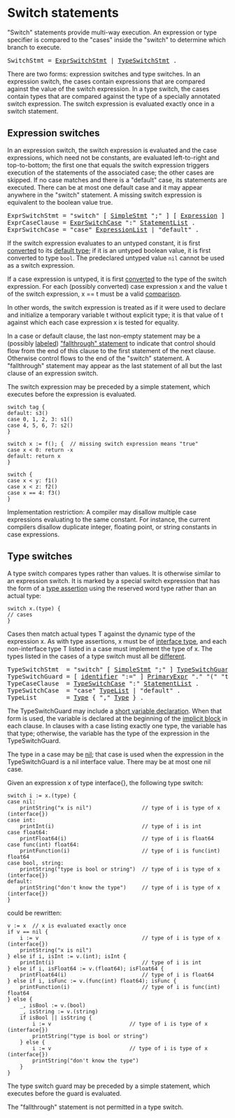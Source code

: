 # Switch statements

"Switch" statements provide multi-way execution. An expression or type specifier is compared to the "cases" inside the "switch" to determine which branch to execute.

<pre>
<a id="SwitchStmt">SwitchStmt</a> = <a href="#ExprSwitchStmt">ExprSwitchStmt</a> | <a href="#TypeSwitchStmt">TypeSwitchStmt</a> .
</pre>

There are two forms: expression switches and type switches. In an expression switch, the cases contain expressions that are compared against the value of the switch expression. In a type switch, the cases contain types that are compared against the type of a specially annotated switch expression. The switch expression is evaluated exactly once in a switch statement.

## Expression switches

In an expression switch, the switch expression is evaluated and the case expressions, which need not be constants, are evaluated left-to-right and top-to-bottom; the first one that equals the switch expression triggers execution of the statements of the associated case; the other cases are skipped. If no case matches and there is a "default" case, its statements are executed. There can be at most one default case and it may appear anywhere in the "switch" statement. A missing switch expression is equivalent to the boolean value true.

<pre>
<a id="ExprSwitchStmt">ExprSwitchStmt</a> = "switch" [ <a href="/Statements/#SimpleStmt">SimpleStmt</a> ";" ] [ <a href="/Expressions/operators.html#Expression">Expression</a> ] "{" { <a href="#ExprCaseClause">ExprCaseClause</a> } "}" .
<a id="ExprCaseClause">ExprCaseClause</a> = <a href="#ExprSwitchCase">ExprSwitchCase</a> ":" <a href="/Blocks/#StatementList">StatementList</a> .
<a id="ExprSwitchCase">ExprSwitchCase</a> = "case" <a href="/Declarations%20and%20scope/constant_declarations.html#ExpressionList">ExpressionList</a> | "default" .
</pre>

If the switch expression evaluates to an untyped constant, it is first [converted](/Expressions/conversions.html) to its [default type](/Constants/); if it is an untyped boolean value, it is first converted to type `bool`. The predeclared untyped value `nil` cannot be used as a switch expression.

If a case expression is untyped, it is first [converted](/Expressions/conversions.html) to the type of the switch expression. For each (possibly converted) case expression x and the value t of the switch expression, x == t must be a valid [comparison](/Expressions/comparison_operators.html).

In other words, the switch expression is treated as if it were used to declare and initialize a temporary variable t without explicit type; it is that value of t against which each case expression x is tested for equality.

In a case or default clause, the last non-empty statement may be a (possibly [labeled](/Statements/labeled_statements.html)) ["fallthrough" statement](/Statements/fallthrough_statements.html) to indicate that control should flow from the end of this clause to the first statement of the next clause. Otherwise control flows to the end of the "switch" statement. A "fallthrough" statement may appear as the last statement of all but the last clause of an expression switch.

The switch expression may be preceded by a simple statement, which executes before the expression is evaluated.

```
switch tag {
default: s3()
case 0, 1, 2, 3: s1()
case 4, 5, 6, 7: s2()
}

switch x := f(); {  // missing switch expression means "true"
case x < 0: return -x
default: return x
}

switch {
case x < y: f1()
case x < z: f2()
case x == 4: f3()
}
```

Implementation restriction: A compiler may disallow multiple case expressions evaluating to the same constant. For instance, the current compilers disallow duplicate integer, floating point, or string constants in case expressions.

## Type switches

A type switch compares types rather than values. It is otherwise similar to an expression switch. It is marked by a special switch expression that has the form of a [type assertion](/Expressions/type_assertions.html) using the reserved word type rather than an actual type:

```
switch x.(type) {
// cases
}
```

Cases then match actual types T against the dynamic type of the expression x. As with type assertions, x must be of [interface type](/Types/interface_types.html), and each non-interface type T listed in a case must implement the type of x. The types listed in the cases of a type switch must all be [different](/Properties%20of%20types%20and%20values/type_identity.html).

<pre>
<a id="TypeSwitchStmt">TypeSwitchStmt</a>  = "switch" [ <a href="/Statements/#SimpleStmt">SimpleStmt</a> ";" ] <a href="#TypeSwitchGuard">TypeSwitchGuard</a> "{" { <a href="#TypeCaseClause">TypeCaseClause</a> } "}" .
<a id="TypeSwitchGuard">TypeSwitchGuard</a> = [ <a href="/Lexical%20elements/identifiers.html#identifier">identifier</a> ":=" ] <a href="/Expressions/primary_expressions.html#PrimaryExpr">PrimaryExpr</a> "." "(" "type" ")" .
<a id="TypeCaseClause">TypeCaseClause</a>  = <a href="#TypeSwitchCase">TypeSwitchCase</a> ":" <a href="/Blocks/#StatementList">StatementList</a> .
<a id="TypeSwitchCase">TypeSwitchCase</a>  = "case" <a href="#TypeList">TypeList</a> | "default" .
<a id="TypeList">TypeList</a>        = <a href="/Types/#Type">Type</a> { "," <a href="/Types/#Type">Type</a> } .
</pre>

The TypeSwitchGuard may include a [short variable declaration](/Declarations%20and%20scope/short_variable_declarations.html). When that form is used, the variable is declared at the beginning of the [implicit block](/Blocks/) in each clause. In clauses with a case listing exactly one type, the variable has that type; otherwise, the variable has the type of the expression in the TypeSwitchGuard.

The type in a case may be [nil](/Declarations%20and%20scope/predeclared_identifiers.html); that case is used when the expression in the TypeSwitchGuard is a nil interface value. There may be at most one nil case.

Given an expression x of type interface{}, the following type switch:

```
switch i := x.(type) {
case nil:
	printString("x is nil")                // type of i is type of x (interface{})
case int:
	printInt(i)                            // type of i is int
case float64:
	printFloat64(i)                        // type of i is float64
case func(int) float64:
	printFunction(i)                       // type of i is func(int) float64
case bool, string:
	printString("type is bool or string")  // type of i is type of x (interface{})
default:
	printString("don't know the type")     // type of i is type of x (interface{})
}
```

could be rewritten:

```
v := x  // x is evaluated exactly once
if v == nil {
	i := v                                 // type of i is type of x (interface{})
	printString("x is nil")
} else if i, isInt := v.(int); isInt {
	printInt(i)                            // type of i is int
} else if i, isFloat64 := v.(float64); isFloat64 {
	printFloat64(i)                        // type of i is float64
} else if i, isFunc := v.(func(int) float64); isFunc {
	printFunction(i)                       // type of i is func(int) float64
} else {
	_, isBool := v.(bool)
	_, isString := v.(string)
	if isBool || isString {
		i := v                         // type of i is type of x (interface{})
		printString("type is bool or string")
	} else {
		i := v                         // type of i is type of x (interface{})
		printString("don't know the type")
	}
}
```

The type switch guard may be preceded by a simple statement, which executes before the guard is evaluated.

The "fallthrough" statement is not permitted in a type switch.